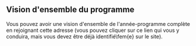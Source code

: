 ## Vision d'ensemble du programme

Vous pouvez avoir une vision d'ensemble de l'année-programme complète en rejoignant cette adresse (vous pouvez cliquer sur ce lien qui vous y conduira, mais vous devez être déjà identifié\fem{e} sur le site).